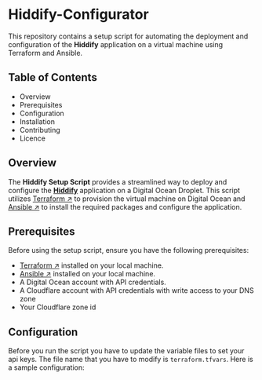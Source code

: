 # Hiddify-Configurator

This repository contains a setup script for automating the deployment and configuration of the **Hiddify** application on a virtual machine using Terraform and Ansible.


## Table of Contents

- Overview
- Prerequisites
- Configuration
- Installation
- Contributing
- Licence

## Overview
The **Hiddify Setup Script** provides a streamlined way to deploy and configure the [**Hiddify**](https://github.com/hiddify/hiddify-config) application on a Digital Ocean Droplet. This script utilizes [Terraform ↗](https://www.terraform.io/) to provision the virtual machine on Digital Ocean and [Ansible ↗](https://www.ansible.com/) to install the required packages and configure the application.

## Prerequisites

Before using the setup script, ensure you have the following prerequisites:

- [Terraform ↗](https://www.terraform.io/) installed on your local machine.
- [Ansible ↗](https://www.ansible.com/) installed on your local machine.
- A Digital Ocean account with API credentials.
- A Cloudflare account with API credentials with write access to your DNS zone
- Your Cloudflare zone id

## Configuration
Before you run the script you have to update the variable files to set your api keys. The file name that you have to modify is `terraform.tfvars`. Here is a sample configuration:
```terraform

```
